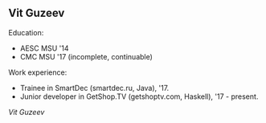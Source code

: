 ## Vit Guzeev


Education:

* AESC MSU '14
* CMC MSU '17 (incomplete, continuable)


Work experience:

* Trainee in SmartDec (smartdec.ru, Java), '17.
* Junior developer in GetShop.TV (getshoptv.com, Haskell), '17 - present.


*Vit Guzeev*
